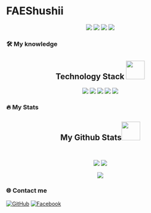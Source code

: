 # FAEShushii

<p align="center">
  <img src="https://komarev.com/ghpvc/?username=FAEShushii">
  <img src="https://shields.io/github/stars/FAEShushii">
  <img src="https://img.shields.io/github/followers/FAEShushii">
  <img src="https://img.shields.io/static/v1?label=%F0%9F%8C%9F&message=Love%20coding&style=style=flat&color=red">
</p>

### 🛠 My knowledge 
<h2 align="center">Technology Stack <img src="https://github.com/ritik307/ritik307/blob/main/images/laptop.gif" width="50"></h2>
<p align="center">
<img src="https://img.shields.io/badge/-HTML5-E34F26?style=flat-square&logo=html5&logoColor=white"/>
<img src="https://img.shields.io/badge/-CSS3-1572B6?style=flat-square&logo=css3"/>
<img src="https://img.shields.io/badge/C-00599C?style=flat-square&logo=c&logoColor=white"/>
<img src="https://img.shields.io/badge/-Java-E34A86?style=flat-square&logo=java"/>
<img src="https://img.shields.io/badge/-C++-00599C?style=flat-square&logo=c"/>
</p>


### :fire: My Stats
<h2 align="center">
  My Github Stats<img src="https://media.giphy.com/media/VgCDAzcKvsR6OM0uWg/giphy.gif" width="50">
</h2>
 
<br>

<p align = "center">
  <img  src = "https://github-readme-stats.vercel.app/api?username=FAEShushii&show_icons=true&theme=radical&line_height=27">
  <img src = "https://github-readme-stats.vercel.app/api/top-langs/?username=FAEShushii&hide=html,css,java,shaderlab,kotlin,hlsl&theme=radical">
</p>

<p align = "center">
 <img  src="https://github-readme-streak-stats.herokuapp.com/?user=FAEShushii&show_icons=true&layout=compact&locale=en&theme=radical&line_height=0" />
</p> 
 




### 🌐️ Contact me

[![GitHub](https://img.shields.io/badge/github-%23121011.svg?style=for-the-badge&logo=github&logoColor=white)](https://github.com/FAEShushii)
[![Facebook](https://img.shields.io/badge/Facebook-%231877F2.svg?style=for-the-badge&logo=Facebook&logoColor=white)]()


